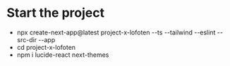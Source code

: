 # Start the project
- npx create-next-app@latest project-x-lofoten --ts --tailwind --eslint --src-dir --app
- cd project-x-lofoten
- npm i lucide-react next-themes

